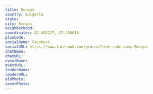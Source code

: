 ```yaml
---
title: Burgas
country: Bulgaria
state: 
city: Burgas
neighborhood: 
coordinates: 42.494227, 27.455016
plusCode:
socialName: Facebook
socialURL: https://www.facebook.com/groups/free.code.camp.Burgas
chatName:
chatURL:
eventName:
eventURL:
leaderName:
leaderURL:
oldPhoto: 
coverPhoto:
---
```


